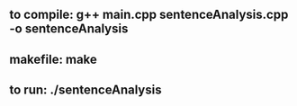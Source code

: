 to compile: g++ main.cpp sentenceAnalysis.cpp -o sentenceAnalysis 
-
makefile: make 
-
to run: ./sentenceAnalysis
-
